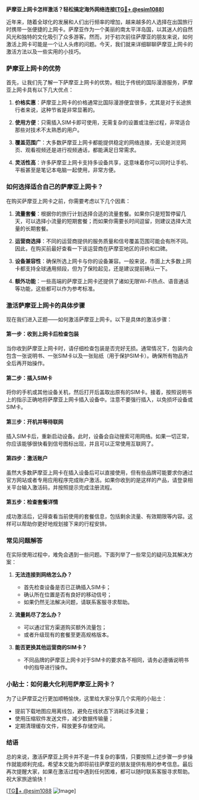 **萨摩亚上网卡怎样激活？轻松搞定海外网络连接[[TG💪+ @esim1088](https://t.me/s/esim1088)]**

近年来，随着全球化的发展和人们出行频率的增加，越来越多的人选择在出国旅行时携带一张便捷的上网卡。萨摩亚作为一个美丽的南太平洋岛国，以其迷人的自然风光和独特的文化吸引了众多游客。然而，对于初次前往萨摩亚的朋友来说，如何激活上网卡可能是一个让人头疼的问题。今天，我们就来详细聊聊萨摩亚上网卡的激活方法以及一些实用的小技巧。

### 萨摩亚上网卡的优势

首先，让我们先了解一下萨摩亚上网卡的优势。相比于传统的国际漫游服务，萨摩亚上网卡具有以下几大优点：

1. **价格实惠**：萨摩亚上网卡的价格通常比国际漫游便宜很多，尤其是对于长途旅行者来说，这种节省是非常显著的。
   
2. **使用方便**：只需插入SIM卡即可使用，无需复杂的设置或注册过程，非常适合那些对技术不太熟悉的用户。

3. **覆盖范围广**：大多数萨摩亚上网卡都能提供稳定的网络连接，无论是浏览网页、观看视频还是进行视频通话，都能满足日常需求。

4. **灵活性高**：许多萨摩亚上网卡支持多设备共享，这意味着你可以同时让手机、平板甚至是笔记本电脑一起使用，非常方便。

### 如何选择适合自己的萨摩亚上网卡？

在购买萨摩亚上网卡之前，你需要考虑以下几个因素：

1. **流量套餐**：根据你的旅行计划选择合适的流量套餐。如果你只是短暂停留几天，可以选择小流量的短期套餐；而如果你需要长时间逗留，则建议选择大流量的长期套餐。

2. **运营商选择**：不同的运营商提供的服务质量和信号覆盖范围可能会有所不同。因此，在购买前最好查看一下该运营商在萨摩亚地区的评价和口碑。

3. **设备兼容性**：确保所选上网卡与你的设备兼容。一般来说，市面上大多数上网卡都支持全球通用频段，但为了保险起见，还是建议提前确认一下。

4. **额外功能**：一些高端的萨摩亚上网卡还提供了诸如无限Wi-Fi热点、语音通话等功能，这些都可以作为参考标准。

### 激活萨摩亚上网卡的具体步骤

现在我们进入正题——如何激活萨摩亚上网卡。以下是具体的激活步骤：

#### 第一步：收到上网卡后检查包装

当你收到萨摩亚上网卡时，请仔细检查包装是否完好无损。通常情况下，包装内会包含一张说明书、一张SIM卡以及一张贴纸（用于保护SIM卡）。确保所有物品齐全后再开始操作。

#### 第二步：插入SIM卡

将你的手机或其他设备关机，然后打开后盖取出原有的SIM卡。接着，按照说明书上的指示正确地将萨摩亚上网卡插入设备中。注意不要强行插入，以免损坏设备或SIM卡。

#### 第三步：开机并等待联网

插入SIM卡后，重新启动设备。此时，设备会自动搜索可用网络。如果一切正常，你应该能够很快看到信号图标出现，并且可以正常使用互联网了。

#### 第四步：激活账户

虽然大多数萨摩亚上网卡在插入设备后可以直接使用，但有些品牌可能要求你通过官方网站或者专用应用程序完成账户激活。如果你收到的是这样的产品，请登录相关平台输入激活码，并按照提示完成注册流程。

#### 第五步：检查套餐详情

成功激活后，记得查看当前使用的套餐信息，包括剩余流量、有效期限等内容。这样可以帮助你更好地规划接下来的行程安排。

### 常见问题解答

在实际使用过程中，难免会遇到一些问题。下面列举了一些常见的疑问及其解决方案：

1. **无法连接到网络怎么办？**
   - 首先检查设备是否已正确插入SIM卡；
   - 确认所在位置是否有良好的移动信号；
   - 如果仍然无法解决问题，请联系客服寻求帮助。

2. **流量耗尽了怎么办？**
   - 可以通过官方渠道购买额外流量包；
   - 或者升级现有的套餐至更高规格版本。

3. **能否更换其他运营商的SIM卡？**
   - 不同品牌的萨摩亚上网卡对于SIM卡的要求各不相同，请务必遵循说明书中的指导进行操作。

### 小贴士：如何最大化利用萨摩亚上网卡？

为了让萨摩亚之行更加顺畅愉快，这里给大家分享几个实用的小贴士：

- 提前下载地图应用离线包，避免在线状态下消耗过多流量；
- 使用压缩软件发送文件，减少数据传输量；
- 定期清理缓存文件，释放更多存储空间。

### 结语

总的来说，激活萨摩亚上网卡并不是一件复杂的事情，只要按照上述步骤一步步操作就能顺利完成。希望本文能为即将前往萨摩亚的朋友提供有用的参考信息。最后再次提醒大家，如果在激活过程中遇到任何困难，都可以随时联系客服寻求帮助。祝大家旅途愉快！

[[TG💪+ @esim1088](https://t.me/s/esim1088) ![Image](https://i.postimg.cc/4NQfJmqS/Snipaste-2025-05-13-00-14-12.png)]